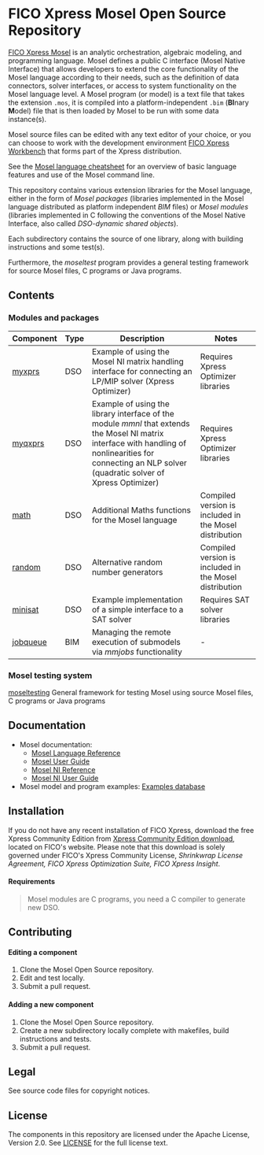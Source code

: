 # FICO Xpress Mosel Open Source Repository

[FICO Xpress Mosel](https://community.fico.com/docs/DOC-3787) is an analytic orchestration, algebraic modeling, and programming language. 
Mosel defines a public C interface (Mosel Native Interface) that allows developers to extend the core functionality of the Mosel language according to their needs, such as the definition of data connectors, solver interfaces, or access to system functionality on the Mosel language level.
A Mosel program (or model) is a text file that takes the extension `.mos`, it is compiled into a platform-independent `.bim` (**BI**nary **M**odel) file that is then loaded by Mosel to be run with some data instance(s). 

Mosel source files can be edited with any text editor of your choice, or you can choose to work with the development environment [FICO Xpress Workbench](https://community.fico.com/docs/DOC-3771) that forms part of the Xpress distribution.  

See the [Mosel language cheatsheet](moselsheet.pdf) for an overview of basic language features and use of the Mosel command line.

This repository contains various extension libraries for the Mosel language, either in the form of *Mosel packages* (libraries implemented in the Mosel language distributed as platform independent *BIM* files) or *Mosel modules* (libraries implemented in C following the conventions of the Mosel Native Interface, also called *DSO-dynamic shared objects*). 

Each subdirectory contains the source of one library, along with building instructions and some test(s).

Furthermore, the *moseltest* program provides a general testing framework for source Mosel files, C programs or Java programs.

## Contents

### Modules and packages

Component | Type | Description | Notes
----------|------|-------------|----------------------
[myxprs](modules/myxprs/README.md) | DSO | Example of using the Mosel NI matrix handling interface for connecting an LP/MIP solver (Xpress Optimizer) | Requires Xpress Optimizer libraries
[myqxprs](modules/myqxprs/README.md) | DSO | Example of using the library interface of the module *mmnl* that extends the Mosel NI matrix interface with handling of nonlinearities for connecting an NLP solver (quadratic solver of Xpress Optimizer) | Requires Xpress Optimizer libraries
[math](modules/math/README.md) | DSO | Additional Maths functions for the Mosel language | Compiled version is included in the Mosel distribution
[random](modules/random/README.md) | DSO | Alternative random number generators | Compiled version is included in the Mosel distribution
[minisat](modules/minisat/README.md) | DSO | Example implementation of a simple interface to a SAT solver | Requires SAT solver libraries
[jobqueue](packages/jobqueue/README.md) | BIM | Managing the remote execution of submodels via *mmjobs* functionality | -


### Mosel testing system

[moseltesting](moseltesting/README.md) General framework for testing
Mosel using source Mosel files, C programs or Java programs

## Documentation
* Mosel documentation: 
  * [Mosel Language Reference](http://www.fico.com/fico-xpress-optimization/docs/latest/mosel/mosel_lang/dhtml/index.html)
  * [Mosel User Guide](http://www.fico.com/fico-xpress-optimization/docs/latest/mosel/UG/dhtml/index.html)
  * [Mosel NI Reference](http://www.fico.com/fico-xpress-optimization/docs/latest/mosel/mosel_NI/dhtml/index.html)
  * [Mosel NI User Guide](http://www.fico.com/fico-xpress-optimization/docs/latest/mosel/mosel_niug/dhtml/index.html)
* Mosel model and program examples: [Examples database](http://examples.xpress.fico.com/example.pl#mosel)

## Installation
If you do not have any recent installation of FICO Xpress, download the free Xpress Community Edition from [Xpress Community Edition download](http://subscribe.fico.com/xpress-optimization-community-license), located on FICO's website. Please note that this download is solely governed under FICO's Xpress Community License, *Shrinkwrap License Agreement, FICO Xpress Optimization Suite, FICO Xpress Insight*.  

#### Requirements
> Mosel modules are C programs, you need a C compiler to generate new DSO. 

## Contributing
 
#### Editing a component
1. Clone the Mosel Open Source repository.
2. Edit and test locally.
3. Submit a pull request.
#### Adding a new component
1. Clone the Mosel Open Source repository.
2. Create a new subdirectory locally complete with makefiles, build instructions and tests.
3. Submit a pull request.

## Legal

See source code files for copyright notices.

## License

The components in this repository are licensed under the Apache License, Version 2.0. See [LICENSE](LICENSE) for the full license text.


